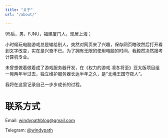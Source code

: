 ```yaml
---
title: "关于"
url: "/about/"

---
```

95后，男，FJNU，福建厦门人，现居上海；

小时候玩电脑游戏总是输给别人，突然对网页来了兴趣，保存网页瞎改然后打开看到文字改变，实在是兴奋不已。为了拥有无限的使用电脑的时间，我毅然决然报考计算机专业。

未曾想做着做着成了游戏服务器开发，在《权力的游戏 凛冬将至》亚太版项目组一晃两年半过去，独立维护服务器长达半年之久，是“北境王国守夜人”。

我将在这里记录自己一步步成长的过程。

# 联系方式
Email: [windypathblog@gmail.com](mailto:windypathblog@gmail.com)

Telegram: [@windypath](https://t.me/windypath)
